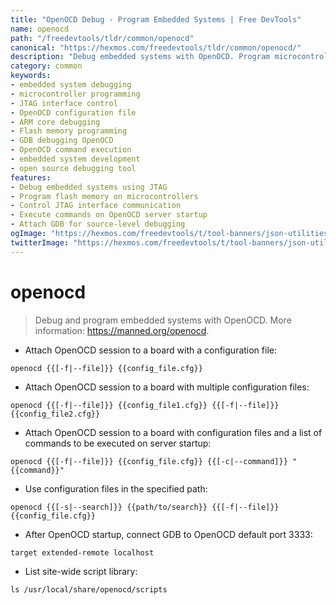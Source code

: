 ```yaml
---
title: "OpenOCD Debug - Program Embedded Systems | Free DevTools"
name: openocd
path: "/freedevtools/tldr/common/openocd"
canonical: "https://hexmos.com/freedevtools/tldr/common/openocd/"
description: "Debug embedded systems with OpenOCD. Program microcontrollers, flash memory, and control JTAG interfaces via command line. Free online tool, no registration required."
category: common
keywords:
- embedded system debugging
- microcontroller programming
- JTAG interface control
- OpenOCD configuration file
- ARM core debugging
- Flash memory programming
- GDB debugging OpenOCD
- OpenOCD command execution
- embedded system development
- open source debugging tool
features:
- Debug embedded systems using JTAG
- Program flash memory on microcontrollers
- Control JTAG interface communication
- Execute commands on OpenOCD server startup
- Attach GDB for source-level debugging
ogImage: "https://hexmos.com/freedevtools/t/tool-banners/json-utilities-banner.png"
twitterImage: "https://hexmos.com/freedevtools/t/tool-banners/json-utilities-banner.png"
---
```


# openocd

> Debug and program embedded systems with OpenOCD.
> More information: <https://manned.org/openocd>.

- Attach OpenOCD session to a board with a configuration file:

`openocd {{[-f|--file]}} {{config_file.cfg}}`

- Attach OpenOCD session to a board with multiple configuration files:

`openocd {{[-f|--file]}} {{config_file1.cfg}} {{[-f|--file]}} {{config_file2.cfg}}`

- Attach OpenOCD session to a board with configuration files and a list of commands to be executed on server startup:

`openocd {{[-f|--file]}} {{config_file.cfg}} {{[-c|--command]}} "{{command}}"`

- Use configuration files in the specified path:

`openocd {{[-s|--search]}} {{path/to/search}} {{[-f|--file]}} {{config_file.cfg}}`

- After OpenOCD startup, connect GDB to OpenOCD default port 3333:

`target extended-remote localhost`

- List site-wide script library:

`ls /usr/local/share/openocd/scripts`
